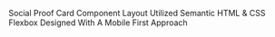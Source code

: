Social Proof Card Component Layout 
Utilized Semantic HTML & CSS Flexbox 
Designed With A Mobile First Approach
